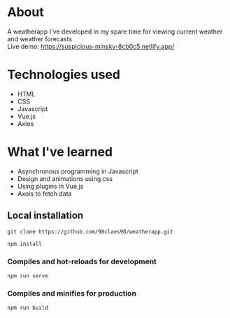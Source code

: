 # About
A weatherapp I've developed in my spare time for viewing current weather and weather forecasts  
Live demo: https://suspicious-minsky-8cb0c5.netlify.app/  

# Technologies used
* HTML
* CSS
* Javascript
* Vue.js
* Axios

# What I've learned
* Asynchronous programming in Javascript
* Design and animations using css
* Using plugins in Vue.js
* Axois to fetch data

## Local installation
```
git clone https://github.com/98claes98/weatherapp.git
```
```
npm install
```

### Compiles and hot-reloads for development
```
npm run serve
```

### Compiles and minifies for production
```
npm run build
```
